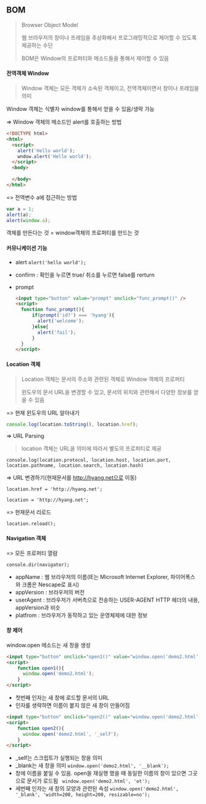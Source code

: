## BOM

> Browser Object Model
>
> 웹 브라우저의 창이나 프레임을 추상화해서 프로그래밍적으로 제어할 수 있도록 제공하는 수단
>
> BOM은 Window의 프로퍼티와 메소드들을 통해서 제어할 수 있음

#### 전역객체 Window

> Window 객체는 모든 객체가 소속된 객체이고, 전역객체이면서 창이나 프레임을 의미

Window 객체는 식별자 window를 통해서 얻을 수 있음/생략 가능

=> Window 객체의 메소드인 alert를 호출하는 방법

```html
<!DOCTYPE html>
<html>
  <script>
  	alert('Hello world');
    wndow.alert('Hello world');
  </script>
  <body>
    
  </body>
</html>
```

=> 전역변수 a에 접근하는 방법

```javascript
var a = 1;
alert(a);
alert(window.a);
```

객체를 만든다는 것 = window객체의 프로퍼티를 만드는 것



#### 커뮤니케이션 기능

- alert `alert('hello world');`

- confirm : 확인을 누르면 true/ 취소를 누르면 false를 rerturn

- prompt 

  ```html
  <input type="button" value="prompt" onclick="func_prompt()" />
  <script>
  	function func_prompt(){
        if(prompt('id?') === 'hyang'){
          alert('welcome');
        }else{
          alert('fail');
        }
  	}
  </script>
  ```



#### Location 객체

> Location 객체는 문서의 주소와 관련된 객체로 Window 객체의 프로퍼티
>
> 윈도우의 문서 URL을 변경할 수 있고, 문서의 위치와 관련해서 다양한 정보를 얻을 수 있음

=> 현재 윈도우의 URL 알아내기

````javascript
console.log(location.toString(), location.href);
````

=> URL Parsing

> location 객체는 URL을 의미에 따라서 별도의 프로퍼티로 제공

```
console.log(location.protocol, location.host, location.port, location.pathname, location.search, location.hash)
```

=> URL 변경하기(현재문서를 http://hyang.net으로 이동)

```
location.href = 'http://hyang.net';
```

```
location = 'http://hyang.net';
```

=> 현재문서 리로드

```
location.reload();
```



#### Navigation 객체

=> 모든 프로퍼티 열람

```
console.dir(navigator);
```

- appName : 웹 브라우저의 이름(IE는 Microsoft Internet Explorer, 파이어폭스와 크롬은 Nescape로 표시)
- appVersion : 브라우저의 버전
- userAgent : 브라우저가 서버측으로 전송하는 USER-AGENT HTTP 헤더의 내용, appVersion과 비슷
- platfrom : 브라우저가 동작하고 있는 운영체제에 대한 정보



#### 창 제어

window.open 메소드는 새 창을 생성 

```html
<input type="button" onclick="open1()" value="window.open('demo2.html');" />
<script>
	function open1(){
      window.open('demo2.html');
	}
</script>
```

- 첫번째 인자는 새 창에 로드할 문서의 URL
- 인자를 생략하면 이름이 붙지 않은 새 창이 만들어짐

```html
<input type="button" onclick="open2()" value="window.open('demo2.html'),'_self';" />
<script>
	function open2(){
      window.open('demo2.html', '_self');
	}
</script>
```

- _self는 스크립트가 실행되는 창을 의미
- _blank는 새 창을 의미 `window.open('demo2.html', '__blank');`
- 창에 이름을 붙일 수 있음. open을 재실행 했을 때 동일한 이름의 창이 있으면 그곳으로 문서가 로드됨 ` window.open('demo2.html', 'ot');`
- 세번째 인자는 새 창의 모양과 관련된 속성 `window.open('demo2.html', '_blank', 'width=200, height=200, resizable=no');`